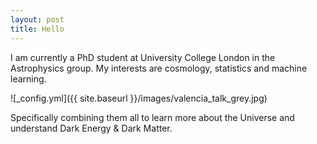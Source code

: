 ```yaml
---
layout: post
title: Hello
---
```


I am currently a PhD student at University College London in the Astrophysics group. My interests are cosmology, statistics and machine learning.

![_config.yml]({{ site.baseurl }}/images/valencia_talk_grey.jpg)

Specifically combining them all to learn more about the Universe and understand Dark Energy & Dark Matter.
